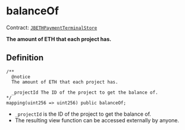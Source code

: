 # balanceOf

Contract: [`JBETHPaymentTerminalStore`](../)​‌

**The amount of ETH that each project has.**

## Definition

```solidity
/** 
  @notice 
  The amount of ETH that each project has.

  _projectId The ID of the project to get the balance of.
*/
mapping(uint256 => uint256) public balanceOf;
```

* `_projectId` is the ID of the project to get the balance of.
* The resulting view function can be accessed externally by anyone.
